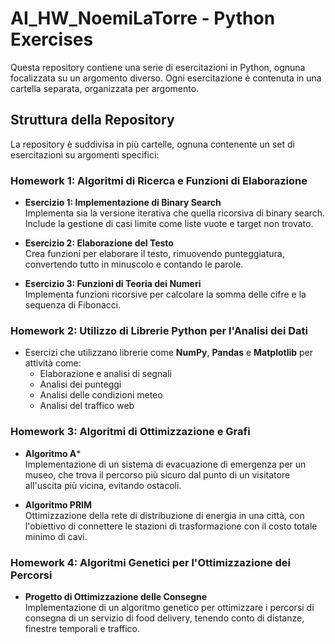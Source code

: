 # AI_HW_NoemiLaTorre - Python Exercises

Questa repository contiene una serie di esercitazioni in Python, ognuna focalizzata su un argomento diverso. Ogni esercitazione è contenuta in una cartella separata, organizzata per argomento.

## Struttura della Repository

La repository è suddivisa in più cartelle, ognuna contenente un set di esercitazioni su argomenti specifici:

### Homework 1: Algoritmi di Ricerca e Funzioni di Elaborazione
- **Esercizio 1: Implementazione di Binary Search**  
  Implementa sia la versione iterativa che quella ricorsiva di binary search. Include la gestione di casi limite come liste vuote e target non trovato.

- **Esercizio 2: Elaborazione del Testo**  
  Crea funzioni per elaborare il testo, rimuovendo punteggiatura, convertendo tutto in minuscolo e contando le parole.

- **Esercizio 3: Funzioni di Teoria dei Numeri**  
  Implementa funzioni ricorsive per calcolare la somma delle cifre e la sequenza di Fibonacci.

### Homework 2: Utilizzo di Librerie Python per l'Analisi dei Dati
- Esercizi che utilizzano librerie come **NumPy**, **Pandas** e **Matplotlib** per attività come:
  - Elaborazione e analisi di segnali
  - Analisi dei punteggi
  - Analisi delle condizioni meteo
  - Analisi del traffico web

### Homework 3: Algoritmi di Ottimizzazione e Grafi
- **Algoritmo A***  
  Implementazione di un sistema di evacuazione di emergenza per un museo, che trova il percorso più sicuro dal punto di un visitatore all'uscita più vicina, evitando ostacoli.

- **Algoritmo PRIM**  
  Ottimizzazione della rete di distribuzione di energia in una città, con l'obiettivo di connettere le stazioni di trasformazione con il costo totale minimo di cavi.

### Homework 4: Algoritmi Genetici per l'Ottimizzazione dei Percorsi
- **Progetto di Ottimizzazione delle Consegne**  
  Implementazione di un algoritmo genetico per ottimizzare i percorsi di consegna di un servizio di food delivery, tenendo conto di distanze, finestre temporali e traffico.


